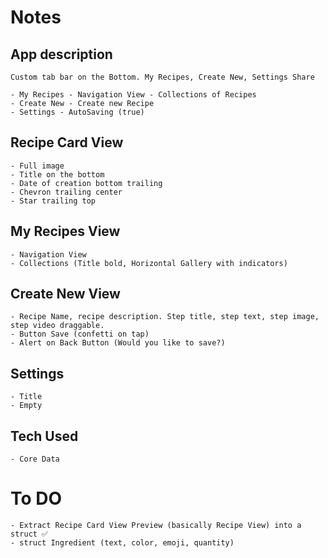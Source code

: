 #  Notes


## App description 
    Custom tab bar on the Bottom. My Recipes, Create New, Settings Share
    
    - My Recipes - Navigation View - Collections of Recipes
    - Create New - Create new Recipe
    - Settings - AutoSaving (true)


## Recipe Card View
    - Full image
    - Title on the bottom
    - Date of creation bottom trailing
    - Chevron trailing center
    - Star trailing top

## My Recipes View
    - Navigation View
    - Collections (Title bold, Horizontal Gallery with indicators)
    
## Create New View 
    - Recipe Name, recipe description. Step title, step text, step image, step video draggable.
    - Button Save (confetti on tap)
    - Alert on Back Button (Would you like to save?)

## Settings
    - Title
    - Empty
    
## Tech Used
    - Core Data


# To DO

    - Extract Recipe Card View Preview (basically Recipe View) into a struct ✅
    - struct Ingredient (text, color, emoji, quantity)
